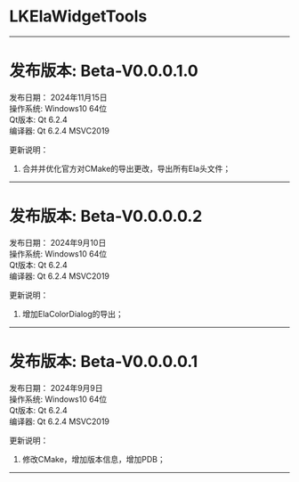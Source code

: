 # LKElaWidgetTools
  
***  
  
# 发布版本:   Beta-V0.0.0.1.0
发布日期：  2024年11月15日  
操作系统:   Windows10 64位  
Qt版本:     Qt 6.2.4  
编译器:     Qt 6.2.4 MSVC2019  

更新说明： 
1. 合并并优化官方对CMake的导出更改，导出所有Ela头文件；
  
***  
  
# 发布版本:   Beta-V0.0.0.0.2
发布日期：  2024年9月10日  
操作系统:   Windows10 64位  
Qt版本:     Qt 6.2.4  
编译器:     Qt 6.2.4 MSVC2019  

更新说明： 
1. 增加ElaColorDialog的导出；
  
***  
  
# 发布版本:   Beta-V0.0.0.0.1
发布日期：  2024年9月9日  
操作系统:   Windows10 64位  
Qt版本:     Qt 6.2.4  
编译器:     Qt 6.2.4 MSVC2019  

更新说明： 
1. 修改CMake，增加版本信息，增加PDB；
  
***  
  